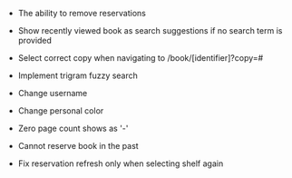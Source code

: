 - The ability to remove reservations
- Show recently viewed book as search suggestions if no search term is provided
- Select correct copy when navigating to /book/[identifier]?copy=#
- Implement trigram fuzzy search

- Change username
- Change personal color
- Zero page count shows as '-'
- Cannot reserve book in the past
- Fix reservation refresh only when selecting shelf again

```

```
